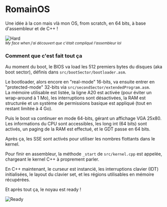 # RomainOS

Une idée à la con mais vlà mon OS, from scratch, en 64 bits, à base d'assembleur et de C++ !

<img src="https://image.noelshack.com/fichiers/2016/24/1466366192-risitas8.png" alt="Hard" /> <br>
<sub><i>My face when j'ai découvert que c'était compliqué l'assembleur lol</i></sub>

### Comment que c'est fait tout ça

Au moment du boot, le BIOS va load les 512 premiers bytes du disques (aka boot sector), définis dans <code>src/bootSector/bootloader.asm</code>.

Le bootloader, alors encore en "real-mode" 16-bits, va ensuite entrer en "protected-mode" 32-bits via <code>src/secondSector/extendedProgram.asm</code>.<br>
La mémoire utilisable est listée, la ligne A20 est activée (pour éviter un wrap-around à 1 Mo), les interruptions sont désactivées,
la RAM est structurée et un système de permissions basique est appliqué (tout en restant limitée à 4 Go).

Puis le boot va continuer en mode 64-bits, gérant un affichage VGA 25x80.<br>
Les informations du CPU sont accessibles, les long int (64 bits) sont activés, un paging de la RAM est effectué, et le GDT passe en 64 bits.

Après ça, les SSE sont activés pour utiliser les nombres flottants dans le kernel.

Pour finir en assembleur, la méthode <code>_start</code> de <code>src/kernel.cpp</code> est appelée, chargeant le kernel C++ à proprement parler.

En C++ maintenant, le curseur est instancié, les interruptions clavier (IDT) initialisées, le layout du clavier set,
et les régions utilisables en mémoire récupérées. 

Et après tout ça, le noyau est ready !

<img src="https://image.noelshack.com/fichiers/2018/18/5/1525431412-macron2.png" alt="Ready" />
